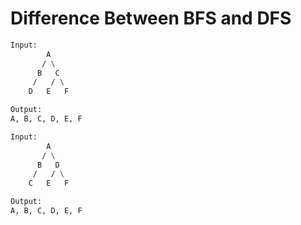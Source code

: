 # Difference Between BFS and DFS

```bash
Input:
        A
       / \
      B   C
     /   / \
    D   E   F

Output: 
A, B, C, D, E, F
```

```bash
Input:
        A
       / \
      B   D
     /   / \
    C   E   F

Output:
A, B, C, D, E, F
```